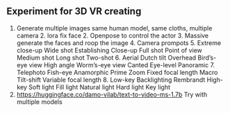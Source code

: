 ## Experiment for 3D VR creating 
1. Generate multiple images same human model, same cloths, multiple camera
   2. lora fix face 
   2. Openpose to control the actor
   3. Massive generate the faces and roop the image
   4. Camera prompots
      5.  Extreme close-up	Wide shot	Establishing 
          Close-up	Full shot 	Point of view
          Medium shot	Long shot	Two-shot
      6. Aerial  	Dutch tilt	Overhead 
         Bird’s-eye view	High angle	Worm’s-eye view
         Canted 	Eye-level  	Panoramic
      7. Telephoto	Fish-eye	Anamorphic
         Prime	Zoom  	Fixed focal length
         Macro 	Tilt-shift	Variable focal length
      8. Low-key	Backlighting	Rembrandt 
         High-key	Soft light	Fill light 
         Natural light	Hard light	Key light
1. https://huggingface.co/damo-vilab/text-to-video-ms-1.7b Try with multiple models

